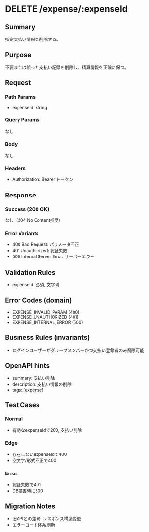 # DELETE /expense/:expenseId

## Summary
指定支払い情報を削除する。

## Purpose
不要または誤った支払い記録を削除し、精算情報を正確に保つ。

## Request

### Path Params
- expenseId: string

### Query Params
なし

### Body
なし

### Headers
- Authorization: Bearer トークン

## Response

### Success (200 OK)
なし（204 No Content推奨）

### Error Variants
- 400 Bad Request: パラメータ不正
- 401 Unauthorized: 認証失敗
- 500 Internal Server Error: サーバーエラー

## Validation Rules
- expenseId: 必須, 文字列

## Error Codes (domain)
- EXPENSE_INVALID_PARAM (400)
- EXPENSE_UNAUTHORIZED (401)
- EXPENSE_INTERNAL_ERROR (500)

## Business Rules (invariants)
- ログインユーザーがグループメンバーかつ支払い登録者のみ削除可能

## OpenAPI hints
- summary: 支払い削除
- description: 支払い情報の削除
- tags: [expense]

## Test Cases

### Normal
- 有効なexpenseIdで200, 支払い削除

### Edge
- 存在しないexpenseIdで400
- 空文字/形式不正で400

### Error
- 認証失敗で401
- DB障害時に500

## Migration Notes
- 旧APIとの差異: レスポンス構造変更
- エラーコード体系刷新

